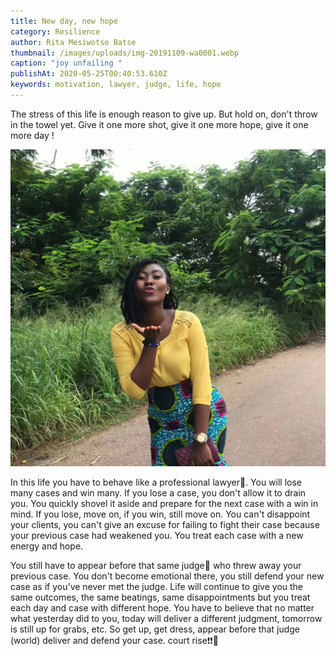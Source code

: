 ```yaml
---
title: New day, new hope
category: Resilience
author: Rita Mesiwotso Batse
thumbnail: /images/uploads/img-20191109-wa0001.webp
caption: "joy unfailing "
publishAt: 2020-05-25T00:40:53.610Z
keywords: motivation, lawyer, judge, life, hope
---
```


The stress of this life is enough reason to give up. But hold on, don't
throw in the towel yet. Give it one more shot, give it one more hope, give it
one more day !

![Fake the joy](/images/uploads/img-20180701-wa0010.webp "Hopeful")

In this life you have to behave like a professional lawyer🎩. You will lose many cases and win many. If you lose a case, you don't allow it to drain you. You quickly shovel it aside and prepare for the next case with a win in mind. If you lose, move on, if you win, still move on. You can't disappoint your clients, you can't give an excuse for failing to fight their case because your previous case had weakened you. You treat each case with a new energy and hope.

You still have to appear before that same judge💂 who threw away your previous case. You don't become emotional there, you still defend your new case as if you've never met the judge. Life will continue to give you the same outcomes, the same beatings, same disappointments but you treat each day and case with different hope. You have to believe that no matter what yesterday did to you, today will deliver a different judgment, tomorrow is still up for grabs, etc. So get up, get dress, appear before that judge (world) deliver and defend your case. court rise❗❗🔨
